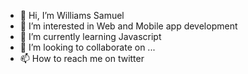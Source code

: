 - 👋 Hi, I’m Williams Samuel
- 👀 I’m interested in Web and Mobile app development
- 🌱 I’m currently learning Javascript
- 💞️ I’m looking to collaborate on ...
- 📫 How to reach me on twitter 

<!---
williamssam/williamssam is a ✨ special ✨ repository because its `README.md` (this file) appears on your GitHub profile.
You can click the Preview link to take a look at your changes.
--->
